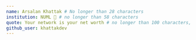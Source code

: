 ```yaml
---
name: Arsalan Khattak # No longer than 28 characters
institution: NUML 🚩 # no longer than 58 characters
quote: Your network is your net worth # no longer than 100 characters, avoid using quotes(") to guarantee the format remains the same.
github_user: khattakdev
---
```

